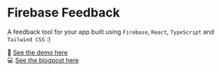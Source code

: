 # Firebase Feedback

A feedback tool for your app built using `Firebase`, `React`, `TypeScript` and `Tailwind CSS` :)

🚀 [See the demo here](https://fire-feedback-123.web.app)  
💻 [See the blogpost here](https://jacobsmith.me/blog/firebase-react-feedback-tool)
